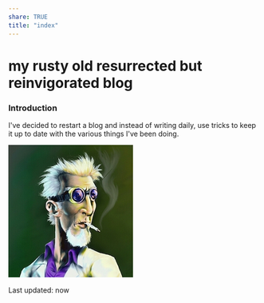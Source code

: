 ```yaml
---
share: TRUE
title: "index"
---
```


# my rusty old resurrected but reinvigorated blog

### Introduction
I've decided to restart a blog and instead of writing daily, use tricks to keep it up to date with the various things I've been doing.

![4d9ad238771819.576e33714536d.jpg](./images/4d9ad238771819.576e33714536d.jpg)





Last updated: now
